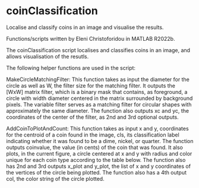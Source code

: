 # coinClassification
Localise and classify coins in an image and visualise the results.

Functions/scripts written by Eleni Christoforidou in MATLAB R2022b.

The coinClassification script localises and classifies coins in an image, and allows visualisation of the resutls.

The following helper functions are used in the script:

MakeCircleMatchingFilter: This function takes as input the diameter for the circle as well as W, the filter size for the matching filter. It outputs the [WxW] matrix filter, which is a binary mask that contains, as foreground, a circle with width diameter centered in the matrix surrounded by background pixels. The variable filter serves as a matching filter for circular shapes with approximately the same diameter. The function also outputs xc and yc,  the coordinates of the center of the filter, as 2nd and 3rd optional outputs.

AddCoinToPlotAndCount: This function takes as input x and y, coordinates for the centroid of a coin found in the image, cls, its classification label indicating whether it was found to be a dime, nickel, or quarter. The function outputs coinvalue, the value (in cents) of the coin that was found. It also plots, in the current figure, a circle centered at x and y with radius and color unique for each coin type according to the table below. The function also has 2nd and 3rd outputs x_plot and y_plot, the list of x and y coordinates of the vertices of the circle being plotted. The function also has a 4th output col, the color string of the circle plotted.
